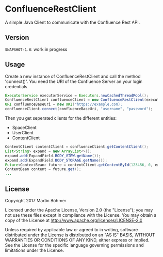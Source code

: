 # ConfluenceRestClient

A simple Java Client to communicate with the Confluence Rest API.

## Version

`SNAPSHOT-1.0`: work in progress

## Usage

Create a new instance of ConfluenceRestClient and call the method 'connect()'.
You need the URI of the Confluence Server an your login credentials.

```java
ExecutorService executorService = Executors.newCachedThreadPool();
ConfluenceRestClient confluenceClient = new ConfluenceRestClient(executorService);
URI confluenceBaseUri = new URI("https://example.com);
confluenceClient.connect(confluenceBaseUri, "username", "password");
```

Then you get seperated clients for the different entities:

* SpaceClient
* UserClient
* ContentClient

```java
ContentClient contentClient = confluenceClient.getContentClient();
List<String> expand = new ArrayList<>();
expand.add(ExpandField.BODY_VIEW.getName());
expand.add(ExpandField.BODY_STORAGE.getName());
Future<ContentBean> future = contentClient.getContentById(123456, 0, expand);
ContentBean content = future.get();
...
```

## License

Copyright 2017 Martin Böhmer

Licensed under the Apache License, Version 2.0 (the "License"); you may not use these files except in compliance with the License.
You may obtain a copy of the License at http://www.apache.org/licenses/LICENSE-2.0

Unless required by applicable law or agreed to in writing, software distributed under the License is distributed on an "AS IS" BASIS, WITHOUT WARRANTIES OR CONDITIONS OF ANY KIND, either express or implied.
See the License for the specific language governing permissions and limitations under the License.
